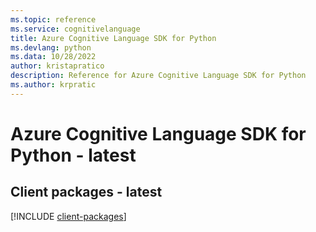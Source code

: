 ```yaml
---
ms.topic: reference
ms.service: cognitivelanguage
title: Azure Cognitive Language SDK for Python
ms.devlang: python
ms.data: 10/28/2022
author: kristapratico
description: Reference for Azure Cognitive Language SDK for Python
ms.author: krpratic
---
```

# Azure Cognitive Language SDK for Python - latest

## Client packages - latest
[!INCLUDE [client-packages](cognitive-language-client-index.md)]